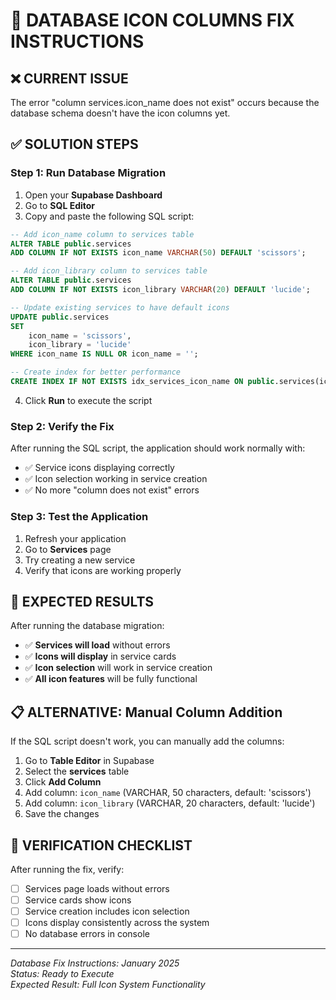 # 🔧 **DATABASE ICON COLUMNS FIX INSTRUCTIONS**

## ❌ **CURRENT ISSUE**
The error "column services.icon_name does not exist" occurs because the database schema doesn't have the icon columns yet.

## ✅ **SOLUTION STEPS**

### **Step 1: Run Database Migration**
1. Open your **Supabase Dashboard**
2. Go to **SQL Editor**
3. Copy and paste the following SQL script:

```sql
-- Add icon_name column to services table
ALTER TABLE public.services 
ADD COLUMN IF NOT EXISTS icon_name VARCHAR(50) DEFAULT 'scissors';

-- Add icon_library column to services table  
ALTER TABLE public.services 
ADD COLUMN IF NOT EXISTS icon_library VARCHAR(20) DEFAULT 'lucide';

-- Update existing services to have default icons
UPDATE public.services 
SET 
    icon_name = 'scissors',
    icon_library = 'lucide'
WHERE icon_name IS NULL OR icon_name = '';

-- Create index for better performance
CREATE INDEX IF NOT EXISTS idx_services_icon_name ON public.services(icon_name);
```

4. Click **Run** to execute the script

### **Step 2: Verify the Fix**
After running the SQL script, the application should work normally with:
- ✅ Service icons displaying correctly
- ✅ Icon selection working in service creation
- ✅ No more "column does not exist" errors

### **Step 3: Test the Application**
1. Refresh your application
2. Go to **Services** page
3. Try creating a new service
4. Verify that icons are working properly

## 🚀 **EXPECTED RESULTS**

After running the database migration:
- ✅ **Services will load** without errors
- ✅ **Icons will display** in service cards
- ✅ **Icon selection** will work in service creation
- ✅ **All icon features** will be fully functional

## 📋 **ALTERNATIVE: Manual Column Addition**

If the SQL script doesn't work, you can manually add the columns:

1. Go to **Table Editor** in Supabase
2. Select the **services** table
3. Click **Add Column**
4. Add column: `icon_name` (VARCHAR, 50 characters, default: 'scissors')
5. Add column: `icon_library` (VARCHAR, 20 characters, default: 'lucide')
6. Save the changes

## 🎯 **VERIFICATION CHECKLIST**

After running the fix, verify:
- [ ] Services page loads without errors
- [ ] Service cards show icons
- [ ] Service creation includes icon selection
- [ ] Icons display consistently across the system
- [ ] No database errors in console

---

*Database Fix Instructions: January 2025*  
*Status: Ready to Execute*  
*Expected Result: Full Icon System Functionality*

